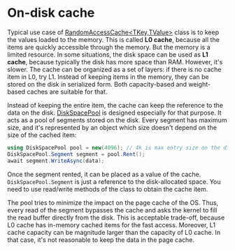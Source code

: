 On-disk cache
====
Typical use case of [RandomAccessCache&lt;TKey,TValue&gt;](xref:DotNext.Runtime.Caching.RandomAccessCache`2) class is to keep the values loaded to the memory. This is called **L0 cache**, because all the items are quickly accessible through the memory. But the memory is a limited resource. In some situations, the disk space can be used as **L1 cache**, because typically the disk has more space than RAM. However, it's slower. The cache can be organized as a set of layers: if there is no cache item in L0, try L1. Instead of keeping items in the memory, they can be stored on the disk in serialized form. Both capacity-based and weight-based caches are suitable for that.

Instead of keeping the entire item, the cache can keep the reference to the data on the disk. [DiskSpacePool](xref:DotNext.Runtime.Caching.DiskSpacePool) is designed especially for that purpose. It acts as a pool of segments stored on the disk. Every segment has maximum size, and it's represented by an object which size doesn't depend on the size of the cached item:
```csharp
using DiskSpacePool pool = new(4096); // 4k is max entry size on the disk
DiskSpacePool.Segment segment = pool.Rent();
await segment.WriteAsync(data);
```

Once the segment rented, it can be placed as a value of the cache. `DiskSpacePool.Segment` is just a reference to the disk-allocated space. You need to use read/write methods of the class to obtain the cache item.

The pool tries to minimize the impact on the page cache of the OS. Thus, every read of the segment bypasses the cache and asks the kernel to fill the read buffer directly from the disk. This is acceptable trade-off, because L0 cache has in-memory cached items for the fast access. Moreover, L1 cache capacity can be magnitude larger than the capacity of L0 cache. In that case, it's not reasonable to keep the data in the page cache.
